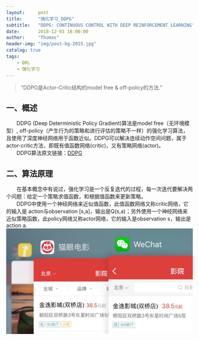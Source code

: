 ```yaml
---
layout:     post
title:      "强化学习_DDPG"
subtitle:   "DDPG: CONTINUOUS CONTROL WITH DEEP REINFORCEMENT LEARNING"
date:       2018-12-03 18:00:00
author:     "Thomas"
header-img: "img/post-bg-2015.jpg"
catalog: true
tags:
    - DRL
    - 强化学习
---
```


> “DDPG是Actor-Critic结构的model free & off-policy的方法.”


## 一、概述

&emsp;&emsp;DDPG (Deep Deterministic Policy Gradient)算法是model free（无环境模型）, off-policy（产生行为的策略和进行评估的策略不一样）的强化学习算法，且使用了深度神经网络用于函数近似。DDPG可以解决连续动作空间问题，属于actor-critic方法，即既有值函数网络(critic)，又有策略网络(actor)。<br>
&emsp;&emsp;DDPG算法原文链接：<a href="https://arxiv.org/pdf/1509.02971.pdf" target="_blank" rel="external">DDPG</a>

## 二、算法原理
&emsp;&emsp;在基本概念中有说过，强化学习是一个反复迭代的过程，每一次迭代要解决两个问题：给定一个策略求值函数，和根据值函数来更新策略。<br>
&emsp;&emsp;DDPG中使用一个神经网络来近似值函数，此值函数网络又称critic网络，它的输入是 action与observation [s,a]，输出是Q(s,a)；另外使用一个神经网络来近似策略函数，此policy网络又称actor网络，它的输入是observation s，输出是action a.<br>
![](/img/in-post/post-wmu/maoyan.jpg)
